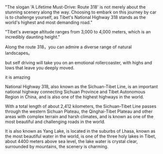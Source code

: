 

"The slogan 'A Lifetime Must-Drive: Route 318' is not merely about the stunning scenery along the way. Choosing to embark on this journey by car is to challenge yourself, as Tibet's National Highway 318 stands as the world's highest and most demanding road."

"Tibet's average altitude ranges from 3,000 to 4,000 meters, which is an incredibly daunting height."

Along the route 318，you  can admire a diverse range of natural landscapes。

but self driving will take you on an emotional rollercoaster, with highs and lows that leave you deeply moved.

it is amazing



National Highway 318, also known as the Sichuan-Tibet Line, is an important national highway connecting Sichuan Province and Tibet Autonomous Region in China, and is also one of the highest highways in the world.

With a total length of about 2,412 kilometers, the Sichuan-Tibet Line passes through the western Sichuan Plateau, the Qinghai-Tibet Plateau and other areas with complex terrain and harsh climates, and is known as one of the most beautiful and challenging roads in the world.

It is also known as Yang Lake, is located in the suburbs of Lhasa, known as the most beautiful water in the world, is one of the three holy lakes in Tibet, about 4400 meters above sea level, the lake water is crystal clear, surrounded by mountains, the scenery is charming.